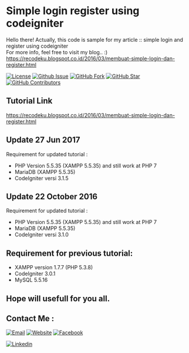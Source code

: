# Simple login register using codeigniter
Hello there! Actually, this code is sample for my article :: simple login and register using codeigniter
<br/>
For more info, feel free to visit my blog.. :)
https://recodeku.blogspot.co.id/2016/03/membuat-simple-login-dan-register.html
<br/>

[![License](https://img.shields.io/github/license/doublegunz/simple-login-register-using-codeigniter.svg?maxAge=3600)](https://github.com/doublegunz/simple-login-register-using-codeigniter) 
[![Github Issue](https://img.shields.io/github/issues/doublegunz/simple-login-register-using-codeigniter.svg?maxAge=3600)](https://github.com/doublegunz/simple-login-register-using-codeigniter/issues) 
[![GitHub Fork](https://img.shields.io/github/forks/doublegunz/simple-login-register-using-codeigniter.svg?maxAge=3600)](https://github.com/doublegunz/simple-login-register-using-codeigniter/network) 
[![GitHub Star](https://img.shields.io/github/stars/doublegunz/simple-login-register-using-codeigniter.svg?maxAge=3600)](https://github.com/doublegunz/simple-login-register-using-codeigniter/stargazers) 
[![GitHub Contributors](https://img.shields.io/github/contributors/doublegunz/simple-login-register-using-codeigniter.svg?maxAge=3600)](https://github.com/doublegunz/simple-login-register-using-codeigniter/network/members)

## Tutorial Link
https://recodeku.blogspot.co.id/2016/03/membuat-simple-login-dan-register.html

## Update 27 Jun 2017
Requirement for updated tutorial :
+ PHP Version 5.5.35 (XAMPP 5.5.35) and still work at PHP 7
+ MariaDB (XAMPP 5.5.35)
+ CodeIgniter versi 3.1.5

## Update 22 October 2016
Requirement for updated tutorial :
+ PHP Version 5.5.35 (XAMPP 5.5.35) and still work at PHP 7
+ MariaDB (XAMPP 5.5.35)
+ CodeIgniter versi 3.1.0

## Requirement for previous tutorial:
+ XAMPP version 1.7.7 (PHP 5.3.8) 
+ CodeIgniter 3.0.1 
+ MySQL 5.5.16 

## **Hope will usefull for you all.**

## Contact Me :

[![Email](https://img.shields.io/badge/doublegunz-Email-yellow.svg?maxAge=3600)](mailto:gungunpriatna02@gmail.com) 
[![Website](https://img.shields.io/badge/doublegunz-Blog-brightgreen.svg?maxAge=3600)](https://recodeku.blogspot.com/)
[![Facebook](https://img.shields.io/badge/doublegunz-Facebook-blue.svg?maxAge=3600)](https://www.facebook.com/gungunpriatna002) 

[![Linkedin](https://img.shields.io/badge/gungunpriatna-Linkedin-0077b5.svg?maxAge=3600)](https://id.linkedin.com/in/gun-gun-priatna-05191b115) 
